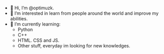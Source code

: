 - 👋 Hi, I’m @optimuzk.
- 👀 I’m interested in learn from people around the world and improve my abilities.
- 🌱 I’m currently learning:
    - Python
    - C++
    - HTML. CSS and JS.
    - Other stuff, everyday im looking for new knowledges.

